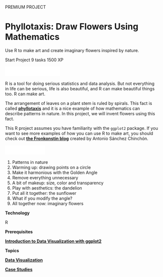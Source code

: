 PREMIUM PROJECT
# Phyllotaxis: Draw Flowers Using Mathematics

Use R to make art and create imaginary flowers inspired by nature.

Start Project
9 tasks
1500 XP

<img src="style-project-description.svg" width="180" height="30" alt="css-in-readme">

R is a tool for doing serious statistics and data analysis. But not everything in life can be serious, life is also beautiful, and R can make beautiful things too. R can make art.

The arrangement of leaves on a plant stem is ruled by spirals. This fact is called [**phyllotaxis**](https://en.wikipedia.org/wiki/Phyllotaxis) and it is a nice example of how mathematics can describe patterns in nature. In this project, we will invent flowers using this fact.

This R project assumes you have familiarity with the `ggplot2` package. If you want to see more examples of how you can use R to make art, you should check out [**the Fronkonstin blog**](https://fronkonstin.com/) created by Antonio Sánchez Chinchón.

<img src="style-project-tasks.svg" width="130" height="30" alt="css-in-readme">

1. Patterns in nature
2. Warming up: drawing points on a circle
3. Make it harmonious with the Golden Angle
4. Remove everything unnecessary
5. A bit of makeup: size, color and transparency
6. Play with aesthetics: the dandelion
7. Put all it together: the sunflower
8. What if you modify the angle?
9. All together now: imaginary flowers

**Technology**

R

**Prerequisites**

[**Introduction to Data Visualization with ggplot2**](https://github.com/Torregu/DataCamp/tree/main/Courses/Data%20Visualization/R/Introduction%20to%20Data%20Visualization%20with%20ggplot2)

**Topics**

[**Data Visualization**](https://github.com/Torregu/DataCamp/tree/main/Projects/Data%20Visualization/R)

[**Case Studies**](https://github.com/Torregu/DataCamp/tree/main/Projects/Case%20Studies/R)
